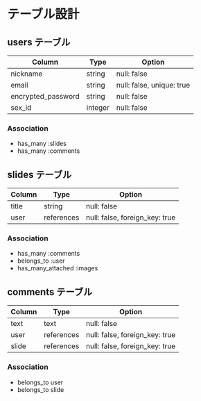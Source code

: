 # テーブル設計

## users テーブル

| Column             | Type    | Option                    |
|--------------------|---------|---------------------------|
| nickname           | string  | null: false               |
| email              | string  | null: false, unique: true |
| encrypted_password | string  | null: false               |
| sex_id             | integer | null: false               |

### Association

- has_many   :slides
- has_many   :comments

## slides テーブル

| Column             | Type       | Option                         |
|--------------------|------------|--------------------------------|
| title              | string     | null: false                    |
| user               | references | null: false, foreign_key: true |


### Association

- has_many   :comments
- belongs_to :user
- has_many_attached :images

## comments テーブル

| Column | Type       | Option                         |
|--------|------------|--------------------------------|
| text   | text       | null: false                    |
| user   | references | null: false, foreign_key: true |
| slide  | references | null: false, foreign_key: true |

### Association

- belongs_to user
- belongs_to slide